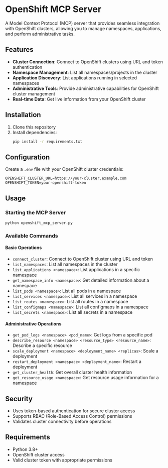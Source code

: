 # OpenShift MCP Server

A Model Context Protocol (MCP) server that provides seamless integration with OpenShift clusters, allowing you to manage namespaces, applications, and perform administrative tasks.

## Features

- **Cluster Connection**: Connect to OpenShift clusters using URL and token authentication
- **Namespace Management**: List all namespaces/projects in the cluster
- **Application Discovery**: List applications running in selected namespaces
- **Administrative Tools**: Provide administrative capabilities for OpenShift cluster management
- **Real-time Data**: Get live information from your OpenShift cluster

## Installation

1. Clone this repository
2. Install dependencies:
   ```bash
   pip install -r requirements.txt
   ```

## Configuration

Create a `.env` file with your OpenShift cluster credentials:

```env
OPENSHIFT_CLUSTER_URL=https://your-cluster.example.com
OPENSHIFT_TOKEN=your-openshift-token
```

## Usage

### Starting the MCP Server

```bash
python openshift_mcp_server.py
```

### Available Commands

#### Basic Operations
- `connect_cluster`: Connect to OpenShift cluster using URL and token
- `list_namespaces`: List all namespaces in the cluster
- `list_applications <namespace>`: List applications in a specific namespace
- `get_namespace_info <namespace>`: Get detailed information about a namespace
- `list_pods <namespace>`: List all pods in a namespace
- `list_services <namespace>`: List all services in a namespace
- `list_routes <namespace>`: List all routes in a namespace
- `list_configmaps <namespace>`: List all configmaps in a namespace
- `list_secrets <namespace>`: List all secrets in a namespace

#### Administrative Operations
- `get_pod_logs <namespace> <pod_name>`: Get logs from a specific pod
- `describe_resource <namespace> <resource_type> <resource_name>`: Describe a specific resource
- `scale_deployment <namespace> <deployment_name> <replicas>`: Scale a deployment
- `restart_deployment <namespace> <deployment_name>`: Restart a deployment
- `get_cluster_health`: Get overall cluster health information
- `get_resource_usage <namespace>`: Get resource usage information for a namespace

## Security

- Uses token-based authentication for secure cluster access
- Supports RBAC (Role-Based Access Control) permissions
- Validates cluster connectivity before operations

## Requirements

- Python 3.8+
- OpenShift cluster access
- Valid cluster token with appropriate permissions 